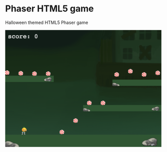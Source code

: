 # Phaser HTML5 game
 Halloween themed HTML5 Phaser game

![Screenshot of the game](screenshot.png "Screenshot of the game")
